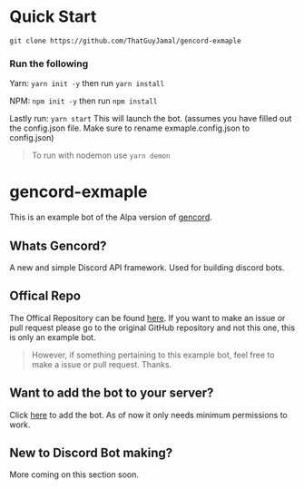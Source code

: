 # Quick Start

`git clone https://github.com/ThatGuyJamal/gencord-exmaple`

### Run the following

Yarn: `yarn init -y` then run `yarn install`

NPM: `npm init -y` then run `npm install`

Lastly run: `yarn start` This will launch the bot. (assumes you have filled out the config.json file. Make sure to rename exmaple.config.json to config.json)

> To run with nodemon use `yarn demon`

# gencord-exmaple

This is an example bot of the Alpa version of [gencord](https://github.com/Gencord/gencord).

## Whats Gencord?

A new and simple Discord API framework. Used for building discord bots.

## Offical Repo

The Offical Repository can be found [here](https://github.com/Gencord/gencord). If you want to make an issue or pull request please go to the original GitHub repository and not this one, this is only an example bot.

> However, if something pertaining to this example bot, feel free to make a issue or pull request. Thanks.

## Want to add the bot to your server?

Click [here](https://discord.com/api/oauth2/authorize?client_id=816050426747027527&permissions=2147552256&scope=bot) to add the bot. As of now it only needs minimum permissions to work.

## New to Discord Bot making?

More coming on this section soon.
